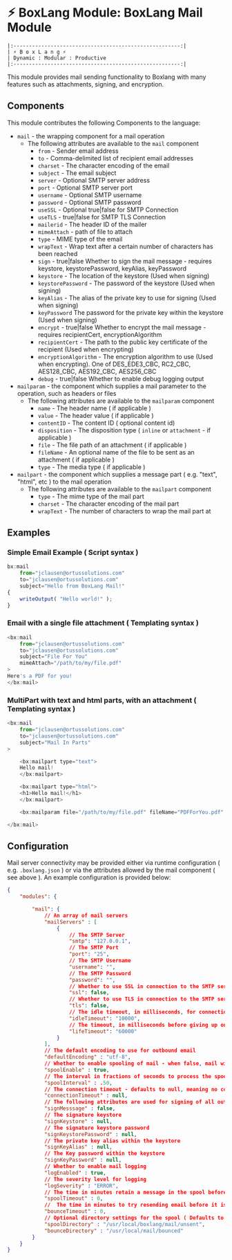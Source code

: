 # ⚡︎ BoxLang Module: BoxLang Mail Module

```
|:------------------------------------------------------:|
| ⚡︎ B o x L a n g ⚡︎
| Dynamic : Modular : Productive
|:------------------------------------------------------:|
```

This module provides mail sending functionality to Boxlang with many features such as attachments, signing, and encryption.

## Components

This module contributes the following Components to the language:

* `mail` - the wrapping component for a mail operation
  * The following attributes are available to the `mail` component
    * `from` - Sender email address
    * `to` - Comma-delimited list of recipient email addresses
    * `charset` - The character encoding of the email
    * `subject` - The email subject
    * `server` - Optional SMTP server address
    * `port` - Optional  SMTP server port
    * `username` - Optional SMTP username
    * `password` - Optional SMTP password
    * `useSSL` - Optional true|false for SMTP Connection
    * `useTLS` - true|false for SMTP TLS Connection
    * `mailerid` - The header ID of the mailer
    * `mimeAttach` - path of file to attach
    * `type` - MIME type of the email
    * `wrapText` - Wrap text after a certain number of characters has been reached
    * `sign` - true|false  Whether to sign the mail message - requires keystore, keystorePassword, keyAlias, keyPassword
    * `keystore` - The location of the keystore (Used when signing)
    * `keystorePassword` - The password of the keystore (Used when signing)
    * `keyAlias` - The alias of the private key to use for signing (Used when signing)
    * `keyPassword` The password for the private key within the keystore (Used when signing)
    * `encrypt` - true|false Whether to encrypt the mail message - requires recipientCert, encryptionAlgorithm
    * `recipientCert` - The path to the public key certificate of the recipient (Used when encrypting)
    * `encryptionAlgorithm` - The encryption algorithm to use (Used when encrypting).  One of DES_EDE3_CBC, RC2_CBC, AES128_CBC, AES192_CBC, AES256_CBC
    * `debug` - true|false Whether to enable debug logging output
* `mailparam` - the component which supplies a mail parameter to the operation, such as headers or files
  * The following attributes are available to the `mailparam` component
    * `name` - The header name ( if applicable )
    * `value` - The header value ( if applicable )
    * `contentID` - The content ID ( optional content id)
    * `disposition` - The disposition type ( `inline` or `attachment` - if applicable )
    * `file` - The file path of an attachment ( if applicable )
    * `fileName` - An optional name of the file to be sent as an attachment ( if applicable )
    * `type` - The media type ( if applicable )
* `mailpart` - the component which supplies a message part ( e.g. "text", "html", etc ) to the mail operation
  * The following attributes are available to the `mailpart` component
    * `type` - The mime type of the mail part
    * `charset` - The character encoding of the mail part
    * `wrapText` - The number of characters to wrap the mail part at

## Examples

### Simple Email Example ( Script syntax )

```javascript
bx:mail
    from="jclausen@ortussolutions.com"
    to="jclausen@ortussolutions.com"
    subject="Hello from BoxLang Mail!"
{
    writeOutput( "Hello world!" );
}
```

### Email with a single file attachment ( Templating syntax )

```javascript
<bx:mail
    from="jclausen@ortussolutions.com"
    to="jclausen@ortussolutions.com"
    subject="File For You"
    mimeAttach="/path/to/my/file.pdf"
>
Here's a PDF for you!
</bx:mail>
```

### MultiPart with text and html parts, with an attachment ( Templating syntax )

```javascript
<bx:mail
	from="jclausen@ortussolutions.com"
	to="jclausen@ortussolutions.com"
	subject="Mail In Parts"
>

	<bx:mailpart type="text">
	Hello mail!
	</bx:mailpart>

	<bx:mailpart type="html">
	<h1>Hello mail!</h1>
	</bx:mailpart>

	<bx:mailparam file="/path/to/my/file.pdf" fileName="PDFForYou.pdf" type="application/x-pdf" />

</bx:mail>
```

## Configuration

Mail server connectivity may be provided either via runtime configuration ( e.g. `.boxlang.json` ) or via the attributes allowed by the mail component ( see above ).  An example configuration is provided below:

```json
{
	"modules": {

		"mail": {
			// An array of mail servers
			"mailServers" : [
				{
					// The SMTP Server
					"smtp": "127.0.0.1",
					// The SMTP Port
					"port": "25",
					// The SMTP Username
					"username": "",
					// The SMTP Password
					"password": "",
					// Whether to use SSL in connection to the SMTP server
					"ssl": false,
					// Whether to use TLS in connection to the SMTP server
					"tls": false,
					// The idle timeout, in milliseconds, for connection to the mail server
					"idleTimeout": "10000",
					// The timeout, in milliseconds before giving up on attempts to connect
					"lifeTimeout": "60000"
				}
			],
			// The default encoding to use for outbound email
			"defaultEncoding" : "utf-8",
			// Whether to enable spooling of mail - when false, mail will be sent immediately
			"spoolEnable" : true,
			// The interval in fractions of seconds to process the spool
			"spoolInterval" : .50,
			// The connection timeout - defaults to null, meaning no connection timeout attempting to connect to the mail server
			"connectionTimeout" : null,
			// The following attributes are used for signing of all outbound emails
			"signMesssage" : false,
			// The signature keystore
			"signKeystore" : null,
			// The signature keystore password
			"signKeystorePassword" : null,
			// The private key alias within the keystore
			"signKeyAlias" : null,
			// The Key password within the keystore
			"signKeyPassword" : null,
			// Whether to enable mail logging
			"logEnabled" : true,
			// The severity level for logging
			"logSeverity" : "ERROR",
			// The time in minutes retain a message in the spool before the message is discarded - defaults to infinite
			"spoolTimeout" : 0,
			//  The time in minutes to try resending email before it is considered bounced - defaults to infinite
			"bounceTimeout" : 0,
			// Optional directory settings for the spool ( Defaults to BoxLang runtime home )
			"spoolDirectory" : "/usr/local/boxlang/mail/unsent",
			"bounceDirectory" : "/usr/local/mail/bounced"
		}
	}
}
```
